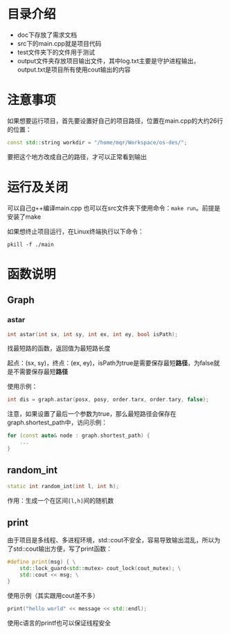 # 目录介绍
- doc下存放了需求文档
- src下的main.cpp就是项目代码
- test文件夹下的文件用于测试
- output文件夹存放项目输出文件，其中log.txt主要是守护进程输出，output.txt是项目所有使用cout输出的内容
# 注意事项
如果想要运行项目，首先要设置好自己的项目路径，位置在main.cpp的大约26行的位置：
```cpp
const std::string workdir = "/home/mqr/Workspace/os-des/";
```
要把这个地方改成自己的路径，才可以正常看到输出

# 运行及关闭
可以自己g++编译main.cpp
也可以在src文件夹下使用命令：`make run`。前提是安装了make

如果想终止项目运行，在Linux终端执行以下命令：
```console
pkill -f ./main
```

# 函数说明
## Graph
### astar
```cpp
int astar(int sx, int sy, int ex, int ey, bool isPath);
```
找最短路的函数，返回值为最短路长度

起点：(sx, sy)，终点：(ex, ey)，isPath为true是需要保存最短**路径**，为false就是不需要保存最短**路径**

使用示例：
```cpp
int dis = graph.astar(posx, posy, order.tarx, order.tary, false);
```

注意，如果设置了最后一个参数为true，那么最短路径会保存在graph.shortest_path中，访问示例：
```cpp
for (const auto& node : graph.shortest_path) {
    ... 
}
```

## random_int
```cpp
static int random_int(int l, int h);
```
作用：生成一个在区间`[l,h]`间的随机数

## print
由于项目是多线程、多进程环境，std::cout不安全，容易导致输出混乱，所以为了std::cout输出方便，写了print函数：
```cpp
#define print(msg) { \
    std::lock_guard<std::mutex> cout_lock(cout_mutex); \
    std::cout << msg; \
}
```
使用示例（其实跟用cout差不多）
```cpp
print("hello world" << message << std::endl);
```

使用c语言的printf也可以保证线程安全
